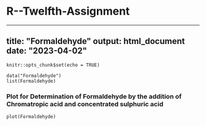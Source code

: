 # R--Twelfth-Assignment

---
title: "Formaldehyde"
output: html_document
date: "2023-04-02"
---

```{r setup, include=FALSE}
knitr::opts_chunk$set(echo = TRUE)
```

```{r}
data("Formaldehyde")
list(Formaldehyde)
```

### **Plot for Determination of Formaldehyde by the addition of Chromatropic acid and concentrated sulphuric acid**

```{r, echo=FALSE}
plot(Formaldehyde)
```
